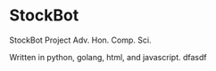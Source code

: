 # StockBot
StockBot Project Adv. Hon. Comp. Sci.



Written in python, golang, html, and javascript.
dfasdf
